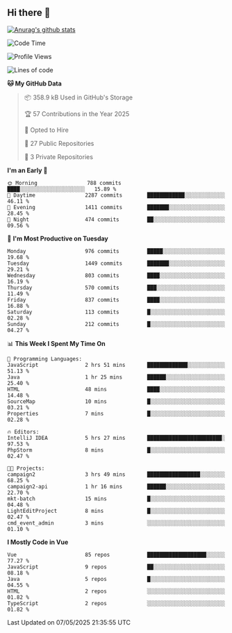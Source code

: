 ## Hi there 👋

[![Anurag's github stats](https://github-readme-stats.vercel.app/api?username=Songwonseok)](https://github.com/anuraghazra/github-readme-stats)



<!--START_SECTION:waka-->
![Code Time](http://img.shields.io/badge/Code%20Time-3%2C436%20hrs%203%20mins-blue)

![Profile Views](http://img.shields.io/badge/Profile%20Views-0-blue)

![Lines of code](https://img.shields.io/badge/From%20Hello%20World%20I%27ve%20Written-34.8%20million%20lines%20of%20code-blue)

**🐱 My GitHub Data** 

> 📦 358.9 kB Used in GitHub's Storage 
 > 
> 🏆 57 Contributions in the Year 2025
 > 
> 💼 Opted to Hire
 > 
> 📜 27 Public Repositories 
 > 
> 🔑 3 Private Repositories 
 > 
**I'm an Early 🐤** 

```text
🌞 Morning                788 commits         ████░░░░░░░░░░░░░░░░░░░░░   15.89 % 
🌆 Daytime                2287 commits        ████████████░░░░░░░░░░░░░   46.11 % 
🌃 Evening                1411 commits        ███████░░░░░░░░░░░░░░░░░░   28.45 % 
🌙 Night                  474 commits         ██░░░░░░░░░░░░░░░░░░░░░░░   09.56 % 
```
📅 **I'm Most Productive on Tuesday** 

```text
Monday                   976 commits         █████░░░░░░░░░░░░░░░░░░░░   19.68 % 
Tuesday                  1449 commits        ███████░░░░░░░░░░░░░░░░░░   29.21 % 
Wednesday                803 commits         ████░░░░░░░░░░░░░░░░░░░░░   16.19 % 
Thursday                 570 commits         ███░░░░░░░░░░░░░░░░░░░░░░   11.49 % 
Friday                   837 commits         ████░░░░░░░░░░░░░░░░░░░░░   16.88 % 
Saturday                 113 commits         █░░░░░░░░░░░░░░░░░░░░░░░░   02.28 % 
Sunday                   212 commits         █░░░░░░░░░░░░░░░░░░░░░░░░   04.27 % 
```


📊 **This Week I Spent My Time On** 

```text
💬 Programming Languages: 
JavaScript               2 hrs 51 mins       █████████████░░░░░░░░░░░░   51.13 % 
Java                     1 hr 25 mins        ██████░░░░░░░░░░░░░░░░░░░   25.40 % 
HTML                     48 mins             ████░░░░░░░░░░░░░░░░░░░░░   14.48 % 
SourceMap                10 mins             █░░░░░░░░░░░░░░░░░░░░░░░░   03.21 % 
Properties               7 mins              █░░░░░░░░░░░░░░░░░░░░░░░░   02.28 % 

🔥 Editors: 
IntelliJ IDEA            5 hrs 27 mins       ████████████████████████░   97.53 % 
PhpStorm                 8 mins              █░░░░░░░░░░░░░░░░░░░░░░░░   02.47 % 

🐱‍💻 Projects: 
campaign2                3 hrs 49 mins       █████████████████░░░░░░░░   68.25 % 
campaign2-api            1 hr 16 mins        ██████░░░░░░░░░░░░░░░░░░░   22.70 % 
mkt-batch                15 mins             █░░░░░░░░░░░░░░░░░░░░░░░░   04.48 % 
LightEditProject         8 mins              █░░░░░░░░░░░░░░░░░░░░░░░░   02.47 % 
cmd_event_admin          3 mins              ░░░░░░░░░░░░░░░░░░░░░░░░░   01.10 % 
```

**I Mostly Code in Vue** 

```text
Vue                      85 repos            ███████████████████░░░░░░   77.27 % 
JavaScript               9 repos             ██░░░░░░░░░░░░░░░░░░░░░░░   08.18 % 
Java                     5 repos             █░░░░░░░░░░░░░░░░░░░░░░░░   04.55 % 
HTML                     2 repos             ░░░░░░░░░░░░░░░░░░░░░░░░░   01.82 % 
TypeScript               2 repos             ░░░░░░░░░░░░░░░░░░░░░░░░░   01.82 % 
```




 Last Updated on 07/05/2025 21:35:55 UTC
<!--END_SECTION:waka-->
